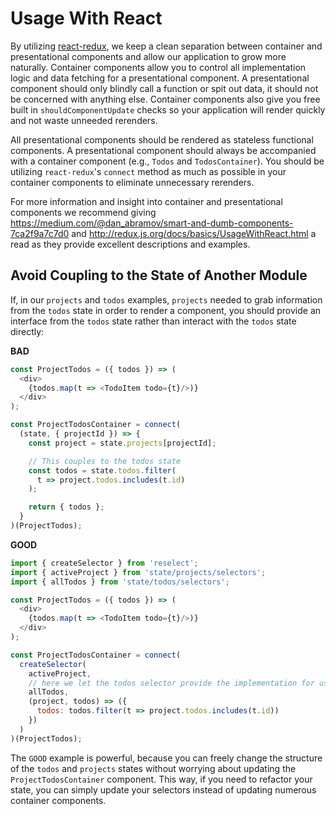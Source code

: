 # Usage With React

By utilizing [react-redux](https://github.com/reactjs/react-redux), we keep a clean separation between container and presentational components and allow our application to grow more naturally. Container components allow you to control all implementation logic and data fetching for a presentational component. A presentational component should only blindly call a function or spit out data, it should not be concerned with anything else. Container components also give you free built in `shouldComponentUpdate` checks so your application will render quickly and not waste unneeded rerenders.

All presentational components should be rendered as stateless functional components. A presentational component should always be accompanied with a container component (e.g., `Todos` and `TodosContainer`). You should be utilizing `react-redux`'s `connect` method as much as possible in your container components to eliminate unnecessary rerenders.

For more information and insight into container and presentational components we recommend giving https://medium.com/@dan_abramov/smart-and-dumb-components-7ca2f9a7c7d0 and http://redux.js.org/docs/basics/UsageWithReact.html a read as they provide excellent descriptions and examples.

## Avoid Coupling to the State of Another Module

If, in our `projects` and `todos` examples, `projects` needed to grab information from the `todos` state in order to render a component, you should provide an interface from the `todos` state rather than interact with the `todos` state directly:

**BAD**
```javascript
const ProjectTodos = ({ todos }) => (
  <div>
    {todos.map(t => <TodoItem todo={t}/>)}
  </div>
);

const ProjectTodosContainer = connect(
  (state, { projectId }) => {
    const project = state.projects[projectId];

    // This couples to the todos state
    const todos = state.todos.filter(
      t => project.todos.includes(t.id)
    );

    return { todos };
  }
)(ProjectTodos);
```

**GOOD**
```javascript
import { createSelector } from 'reselect';
import { activeProject } from 'state/projects/selectors';
import { allTodos } from 'state/todos/selectors';

const ProjectTodos = ({ todos }) => (
  <div>
    {todos.map(t => <TodoItem todo={t}/>)}
  </div>
);

const ProjectTodosContainer = connect(
  createSelector(
    activeProject,
    // here we let the todos selector provide the implementation for us
    allTodos,
    (project, todos) => ({
      todos: todos.filter(t => project.todos.includes(t.id))
    })
  )
)(ProjectTodos);
```

The `GOOD` example is powerful, because you can freely change the structure of the `todos` and `projects` states without worrying about updating the `ProjectTodosContainer` component. This way, if you need to refactor your state, you can simply update your selectors instead of updating numerous container components. 
